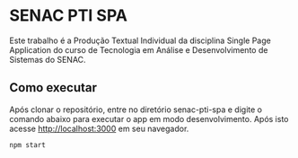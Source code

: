 # SENAC PTI SPA

Este trabalho é a Produção Textual Individual da disciplina Single Page Application do curso de Tecnologia em Análise e Desenvolvimento de Sistemas do SENAC.

## Como executar
Após clonar o repositório, entre no diretório senac-pti-spa e digite o comando abaixo para executar o app em modo desenvolvimento. Após isto acesse [http://localhost:3000](http://localhost:3000) em seu navegador.

`npm start`

